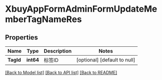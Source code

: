 # XbuyAppFormAdminFormUpdateMemberTagNameRes

## Properties
Name | Type | Description | Notes
------------ | ------------- | ------------- | -------------
**TagId** | **int64** | 标签ID | [optional] [default to null]

[[Back to Model list]](../README.md#documentation-for-models) [[Back to API list]](../README.md#documentation-for-api-endpoints) [[Back to README]](../README.md)

